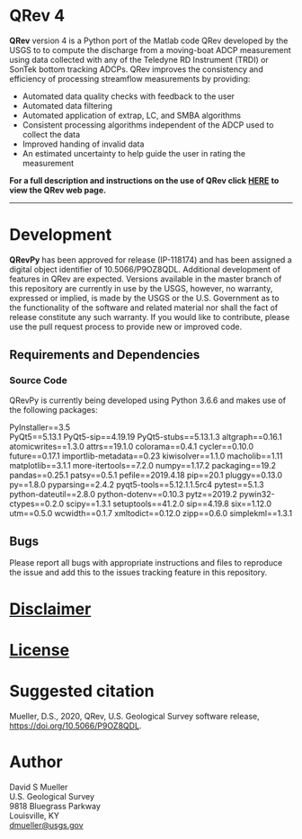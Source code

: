 # QRev 4

**QRev** version 4 is a Python port of the Matlab code QRev developed by the USGS to to compute the discharge from a moving-boat ADCP measurement using data collected with any of the Teledyne RD Instrument (TRDI) or SonTek bottom tracking ADCPs. QRev improves the consistency and efficiency of processing streamflow measurements by providing:

* Automated data quality checks with feedback to the user
* Automated data filtering
* Automated application of extrap, LC, and SMBA algorithms
* Consistent processing algorithms independent of the ADCP used to collect the data
* Improved handing of invalid data
* An estimated uncertainty to help guide the user in rating the measurement


**For a full description and instructions on the use of QRev click** **[HERE](https://hydroacoustics.usgs.gov/movingboat/QRev.shtml)** **to view the QRev web page.**

***

# Development
**QRevPy** has been approved for release (IP-118174) and has been assigned a digital object identifier of 10.5066/P9OZ8QDL. Additional development of features in QRev are expected. Versions available in the master branch of this repository are currently in use by the USGS, however, no warranty, expressed or implied, is made by the USGS or the U.S. Government as to the functionality of the software and related material nor shall the fact of release constitute any such warranty. If you would like to contribute, please use the pull request process to provide new or improved code. 

## Requirements and Dependencies
### Source Code

QRevPy is currently being developed using Python 3.6.6 and makes use of the following packages:

PyInstaller==3.5	
PyQt5==5.13.1
PyQt5-sip==4.19.19
PyQt5-stubs==5.13.1.3
altgraph==0.16.1
atomicwrites==1.3.0
attrs==19.1.0
colorama==0.4.1
cycler==0.10.0
future==0.17.1
importlib-metadata==0.23
kiwisolver==1.1.0
macholib==1.11
matplotlib==3.1.1
more-itertools==7.2.0
numpy==1.17.2
packaging==19.2
pandas==0.25.1
patsy==0.5.1
pefile==2019.4.18
pip==20.1
pluggy==0.13.0
py==1.8.0
pyparsing==2.4.2
pyqt5-tools==5.12.1.1.5rc4
pytest==5.1.3
python-dateutil==2.8.0
python-dotenv==0.10.3
pytz==2019.2
pywin32-ctypes==0.2.0
scipy==1.3.1
setuptools==41.2.0
sip==4.19.8
six==1.12.0
utm==0.5.0
wcwidth==0.1.7
xmltodict==0.12.0
zipp==0.6.0
simplekml==1.3.1


## Bugs
Please report all bugs with appropriate instructions and files to reproduce the issue and add this to the issues tracking feature in this repository.

# [Disclaimer](https://code.usgs.gov/QRev/QRevPy/-/blob/master/DISCLAIMER.md)

# [License](https://code.usgs.gov/QRev/QRevPy/-/blob/master/LICENSE.md)


# Suggested citation
Mueller, D.S., 2020, QRev, U.S. Geological Survey software release, https://doi.org/10.5066/P9OZ8QDL.

# Author
David S Mueller  
U.S. Geological Survey  
9818 Bluegrass Parkway  
Louisville, KY  
<dmueller@usgs.gov>